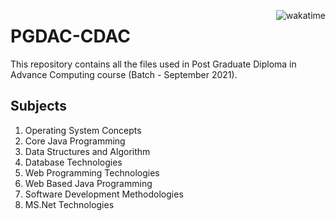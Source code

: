 <a href="https://wakatime.com/badge/github/Farazulhaque/PG-DAC"><img src="https://wakatime.com/badge/github/Farazulhaque/PG-DAC.svg" alt="wakatime" align="right"></a>
<!-- 
[![wakatime](https://wakatime.com/badge/user/fd3688b2-248b-4941-a1e6-b74fc01f5910/project/32f2656d-dfe4-4cac-8828-330553b46a5f.svg)](https://wakatime.com/badge/user/fd3688b2-248b-4941-a1e6-b74fc01f5910/project/32f2656d-dfe4-4cac-8828-330553b46a5f)
 -->
# PGDAC-CDAC

This repository contains all the files used in Post Graduate Diploma in Advance Computing course (Batch - September 2021).

## Subjects

1. Operating System Concepts
2. Core Java Programming
3. Data Structures and Algorithm
4. Database Technologies
5. Web Programming Technologies
6. Web Based Java Programming
7. Software Development Methodologies
8. MS.Net Technologies
